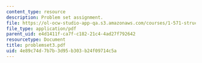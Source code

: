 ```yaml
---
content_type: resource
description: Problem set assignment.
file: https://ol-ocw-studio-app-qa.s3.amazonaws.com/courses/1-571-structural-analysis-and-control-spring-2004/4e89c74d7b7b3d95b303b24f09714c5a_problemset3.pdf
file_type: application/pdf
parent_uid: e4d1411f-ca7f-c182-21c4-4ad27f792642
resourcetype: Document
title: problemset3.pdf
uid: 4e89c74d-7b7b-3d95-b303-b24f09714c5a
---
```

